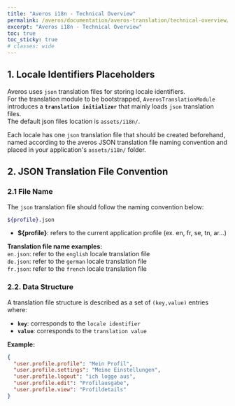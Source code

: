 ```yaml
---
title: "Averos i18n - Technical Overview"
permalink: /averos/documentation/averos-translation/technical-overview/
excerpt: "Averos i18n - Technical Overview"
toc: true
toc_sticky: true
# classes: wide
---
```


## 1. Locale Identifiers Placeholders

Averos uses `json` translation files for storing locale identifiers. <br/>
For the translation module to be bootstrapped, `AverosTranslationModule` introduces a **`translation initializer`** that mainly loads `json` translation files.<br/>
The default json files location is `assets/i18n/`.<br/>
 
Each locale has one `json` translation file that should be created beforehand, named according to the averos JSON translation file naming convention and placed in your application's `assets/i18n/` folder.

## 2. JSON Translation File Convention

### 2.1 File Name

The `json` translation file should follow the naming convention below:

```bash
${profile}.json
```
- **${profile}**: refers to the current application profile (ex. en, fr, se, tn, ar…) <br/>

**Translation file name examples:** <br/>
`en.json`: refer to the `english` locale translation file <br/>
`de.json`: refer to the `german` locale translation file <br/>
`fr.json`: refer to the `french` locale translation file <br/>

### 2.2. Data Structure

A translation file structure is described as a set of `(key,value)` entries where:
- **`key`**: corresponds to the `locale identifier`
- **`value`**: corresponds to the `translation value`

**Example:**
```json
{
  "user.profile.profile": "Mein Profil",
  "user.profile.settings": "Meine Einstellungen",
  "user.profile.logout": "ich logge aus",
  "user.profile.edit": "Profilausgabe",
  "user.profile.view": "Profildetails"
}
```